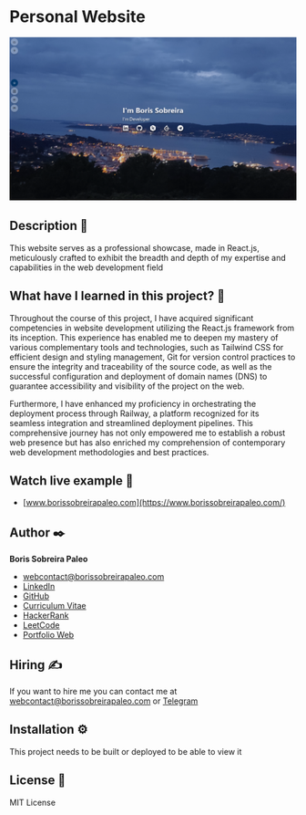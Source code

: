 # Personal Website
![Project Image](https://github.com/BorisSobreiraPaleo/Personal-Website/blob/main/src/assets/images/projects/enDarkPersonalWeb.png?raw=true)

## Description 📑

This website serves as a professional showcase, made in React.js, meticulously crafted to exhibit the breadth and depth of my expertise and capabilities in the web development field

## What have I learned in this project? 🧠

Throughout the course of this project, I have acquired significant competencies in website development utilizing the React.js framework from its inception. This experience has enabled me to deepen my mastery of various complementary tools and technologies, such as Tailwind CSS for efficient design and styling management, Git for version control practices to ensure the integrity and traceability of the source code, as well as the successful configuration and deployment of domain names (DNS) to guarantee accessibility and visibility of the project on the web.

Furthermore, I have enhanced my proficiency in orchestrating the deployment process through Railway, a platform recognized for its seamless integration and streamlined deployment pipelines. This comprehensive journey has not only empowered me to establish a robust web presence but has also enriched my comprehension of contemporary web development methodologies and best practices.

## Watch live example 👀
- [www.borissobreirapaleo.com](https://www.borissobreirapaleo.com/)

## Author ✒️
**Boris Sobreira Paleo**
* webcontact@borissobreirapaleo.com
* [LinkedIn](https://www.linkedin.com/in/borissobreirapaleo)
* [GitHub](https://github.com/BorisSobreiraPaleo)
* [Curriculum Vitae](https://github.com/BorisSobreiraPaleo/Personal-Website/blob/main/src/assets/data/pdf/enBorisSobreiraPaleoCV.pdf)
* [HackerRank](https://www.hackerrank.com/profile/borissobreira)
* [LeetCode](https://leetcode.com/BorisSobreiraPaleo)
* [Portfolio Web](https://www.borissobreirapaleo.com/)

## Hiring ✍️
If you want to hire me you can contact me at webcontact@borissobreirapaleo.com or [Telegram](https://t.me/SevenSie7e)

## Installation ⚙️
This project needs to be built or deployed to be able to view it

## License 📄
MIT License
